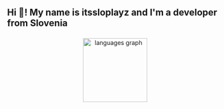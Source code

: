 <h2 align="left">Hi 👋! My name is itssloplayz and I'm a developer from Slovenia</h2>

###

<div align="center">
  <img src="https://github-readme-stats.vercel.app/api/top-langs?username=itssloplayz&locale=en&hide_title=false&layout=compact&card_width=320&langs_count=5&theme=dracula&hide_border=false" height="150" alt="languages graph"  />
</div>

###


###

<div align="left">
 
</div>

###



###
